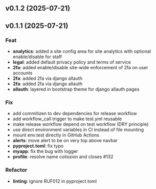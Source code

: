 ## v0.1.2 (2025-07-21)

## v0.1.1 (2025-07-21)

### Feat

- **analytics**: added a site config area for site analytics with optional enable/disable for staff
- **legal**: added default privacy policy and terms of service
- **2fa**: added enable/disable site-wide enforcement of 2fa on user accounts
- **2fa**: added 2fa via django allauth
- **2fa**: added 2fa via django allauth
- **allauth**: layered in bootstrap theme for django allauth pages

### Fix

- add commitizen to dev dependencies for release workflow
- add workflow_call trigger to make test.yml reusable
- make release workflow depend on test workflow (DRY principle)
- use direct environment variables in CI instead of file mounting
- mount env.test directly in GitHub Actions
- **alerts**: move alert to be on very top above navbar
- **pyproject.toml**: fix typo
- **myapp**: fix the bug with logger
- **profile**: resolve name colission and closes #132

### Refactor

- **linting**: ignore RUF012 in pyproject.toml
